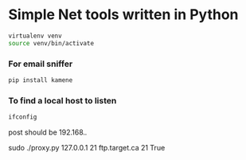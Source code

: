 # Simple Net tools written in Python

```bash
virtualenv venv
source venv/bin/activate
```
### For email sniffer
```bash
pip install kamene
```

### To find a local host to listen
```bash
ifconfig 
```
post should be 192.168.*.*

sudo ./proxy.py 127.0.0.1 21 ftp.target.ca 21 True 